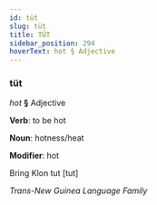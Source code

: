 ```yaml
---
id: tüt
slug: tüt
title: TÜT
sidebar_position: 294
hoverText: hot § Adjective
---
```


### tüt

*hot* **§** Adjective

**Verb**: to be hot

**Noun**: hotness/heat

**Modifier**: hot

Bring Klon tut [tut]

*Trans-New Guinea Language Family*
